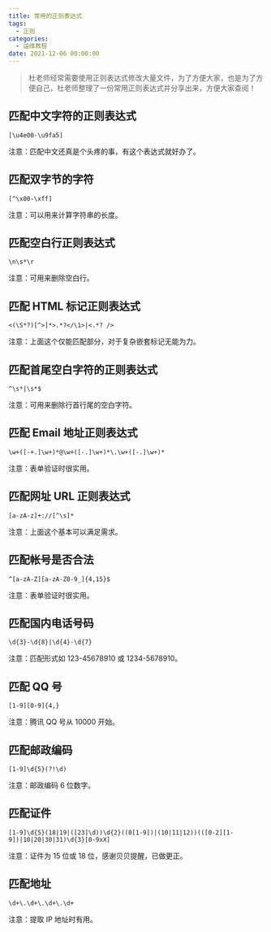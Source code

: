 ```yaml
---
title: 常用的正则表达式
tags:
  - 正则
categories:
  - 运维教程
date: 2021-12-06 00:00:00
---
```


> 杜老师经常需要使用正则表达式修改大量文件，为了方便大家，也是为了方便自己，杜老师整理了一份常用正则表达式并分享出来，方便大家查阅！

<!-- more -->

## 匹配中文字符的正则表达式

```
[\u4e00-\u9fa5]
```

注意：匹配中文还真是个头疼的事，有这个表达式就好办了。

## 匹配双字节的字符

```
[^\x00-\xff]
```

注意：可以用来计算字符串的长度。

## 匹配空白行正则表达式

```
\n\s*\r
```

注意：可用来删除空白行。

## 匹配 HTML 标记正则表达式

```
<(\S*?)[^>]*>.*?</\1>|<.*? />
```

注意：上面这个仅能匹配部分，对于复杂嵌套标记无能为力。

## 匹配首尾空白字符的正则表达式

```
^\s*|\s*$
```

注意：可用来删除行首行尾的空白字符。

## 匹配 Email 地址正则表达式

```
\w+([-+.]\w+)*@\w+([-.]\w+)*\.\w+([-.]\w+)*
```

注意：表单验证时很实用。

## 匹配网址 URL 正则表达式

```
[a-zA-z]+://[^\s]*
```

注意：上面这个基本可以满足需求。

## 匹配帐号是否合法

```
^[a-zA-Z][a-zA-Z0-9_]{4,15}$
```

注意：表单验证时很实用。

## 匹配国内电话号码

```
\d{3}-\d{8}|\d{4}-\d{7}
```

注意：匹配形式如 123-45678910 或 1234-5678910。

## 匹配 QQ 号

```
[1-9][0-9]{4,}
```

注意：腾讯 QQ 号从 10000 开始。

## 匹配邮政编码

```
[1-9]\d{5}(?!\d)
```

注意：邮政编码 6 位数字。

## 匹配证件

```
[1-9]\d{5}(18|19|([23]\d))\d{2}((0[1-9])|(10|11|12))(([0-2][1-9])|10|20|30|31)\d{3}[0-9xX]
```

注意：证件为 15 位或 18 位，感谢贝贝提醒，已做更正。

## 匹配地址

```
\d+\.\d+\.\d+\.\d+
```

注意：提取 IP 地址时有用。

